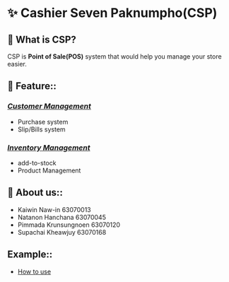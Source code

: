 # ✨ Cashier Seven Paknumpho(CSP)
## 🤔 What is CSP?
CSP is **Point of Sale(POS)** system that would help you manage your store easier.

## 🔭 Feature::
### [_Customer Management_](https://github.com/computer-programming-project-2020/project-code/tree/master/1.%20Purchase)
- Purchase system
- Slip/Bills system
### [_Inventory Management_](https://github.com/computer-programming-project-2020/project-code/tree/master/2.%20Product)
- add-to-stock
- Product Management
## 💬 About us::
- Kaiwin Naw-in 63070013
- Natanon Hanchana 63070045
- Pimmada Krunsungnoen 63070120
- Supachai Kheawjuy 63070168
## Example::
- [How to use](https://www.youtube.com/watch?v=kn9Fd87Pw8E)
